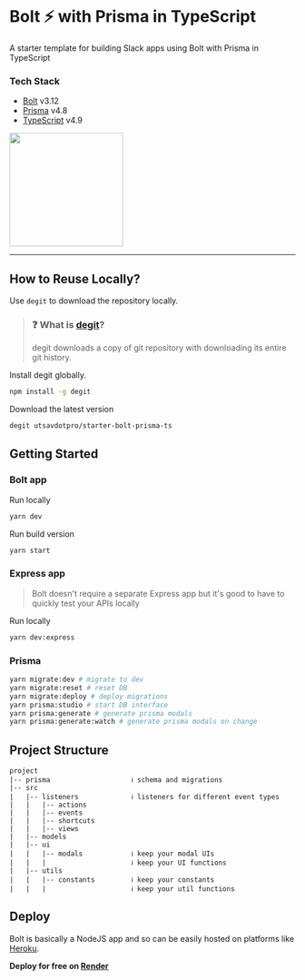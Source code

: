 # Bolt ⚡️ with Prisma in TypeScript

A starter template for building Slack apps using Bolt with Prisma in TypeScript

### Tech Stack
- [Bolt](https://api.slack.com/bolt) v3.12
- [Prisma](https://www.prisma.io/) v4.8
- [TypeScript](https://www.typescriptlang.org/) v4.9

[<img src="https://ik.imagekit.io/iutsav/fork-on-codesandbox__e0mFWzr1.png?updatedAt=1641916982302" width="200"/>](https://githubbox.com/utsavdotpro/starter-bolt-prisma-ts)

---

## How to Reuse Locally?

Use `degit` to download the repository locally.

> ### ❓ What is [degit](https://github.com/Rich-Harris/degit)?
> degit downloads a copy of git repository with downloading its entire git history.

Install degit globally.

````bash
npm install -g degit
````

Download the latest version
````bash
degit utsavdotpro/starter-bolt-prisma-ts
````

## Getting Started

### Bolt app

Run locally
````bash
yarn dev
````

Run build version
````bash
yarn start
````

### Express app

> Bolt doesn't require a separate Express app but it's good to have to quickly test your APIs locally

Run locally

````bash
yarn dev:express
````

### Prisma

````bash
yarn migrate:dev # migrate to dev
yarn migrate:reset # reset DB
yarn migrate:deploy # deploy migrations
yarn prisma:studio # start DB interface
yarn prisma:generate # generate prisma modals
yarn prisma:generate:watch # generate prisma modals on change
````

## Project Structure
```
project
|-- prisma                    ℹ️ schema and migrations
|-- src
|   |-- listeners             ℹ️ listeners for different event types
|   |   |-- actions
|   |   |-- events
|   |   |-- shortcuts
|   |   |-- views
|   |-- models
|   |-- ui
|   |   |-- modals            ℹ️ keep your modal UIs
|   |   |                     ℹ️ keep your UI functions
|   |-- utils
|   |   |-- constants         ℹ️ keep your constants
|   |   |                     ℹ️ keep your util functions
```

## Deploy
Bolt is basically a NodeJS app and so can be easily hosted on platforms like [Heroku](heroku.com).  

**Deploy for free on [Render](https://render.com)**  